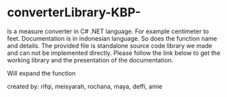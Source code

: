 converterLibrary-KBP-
=====================

Is a measure converter in C# .NET language. For example centimeter to feet. Documentation is in indonesian language. So does the function name and details. The provided file is standalone source code library we made and can not be implemented directly. Please follow the link below to get the working library and the presentation of the documentation.



Will expand the function

created by: rifqi, meisyarah, rochana, maya, deffi, amie
